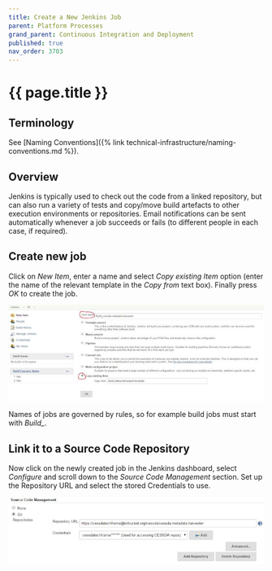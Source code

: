 ```yaml
---
title: Create a New Jenkins Job
parent: Platform Processes
grand_parent: Continuous Integration and Deployment
published: true
nav_order: 3703
---
```


# {{ page.title }}

## Terminology

See [Naming Conventions]({% link technical-infrastructure/naming-conventions.md %}).

## Overview

Jenkins is typically used to check out the code from a linked repository,
but can also run a variety of tests and copy/move build artefacts to other execution environments or repositories.
Email notifications can be sent automatically whenever a job succeeds or fails (to different people in each case, if required).

## Create new job

Click on *New Item*, enter a name and select *Copy existing Item* option
(enter the name of the relevant template in the *Copy from* text box). Finally press *OK* to create the job.

![Jenkins New Item](../../../images/jenkins-new-item.png)

Names of jobs are governed by rules, so for example build jobs must start with *Build_*.

## Link it to a Source Code Repository

Now click on the newly created job in the Jenkins dashboard, select *Configure* and scroll down to the
*Source Code Management* section. Set up the Repository URL and select the stored Credentials to use.

![Jenkins Job Git Credentials](../../../images/jenkins-job-git-credentials.png)
